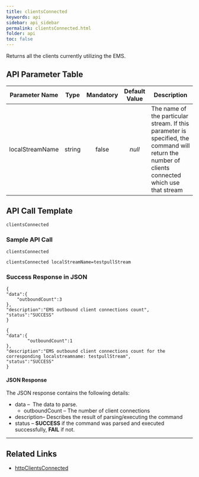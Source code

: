 ```yaml
---
title: clientsConnected
keywords: api
sidebar: api_sidebar
permalink: clientsConnected.html
folder: api
toc: false
---
```




Returns all the clients currently utilizing the EMS.



## API Parameter Table

| **Parameter Name** |  Type  | **Mandatory** | **Default Value** | **Description**                          |
| :----------------: | :----: | :-----------: | :---------------: | ---------------------------------------- |
|  localStreamName   | string |     false     |      *null*       | The name of the particular stream. If this parameter is specified, the command will return the number of clients connected which use that stream |



## API Call Template

``` 
clientsConnected
```



### Sample API Call

```
clientsConnected
```

```
clientsConnected localStreamName=testpullStream
```



### Success Response in JSON

``` 
{
"data":{
    "outboundCount":3
},
"description":"EMS outbound client connections count",
"status":"SUCCESS"
}
```

```
{
"data":{
		"outboundCount":1
},
"description":"EMS outbound client connections count for the corresponding localstreamname: testpullStream",
"status":"SUCCESS"
}
```



#### JSON Response

The JSON response contains the following details:

- data –  The data to parse.
  - outboundCount – The number of client connections
- description– Describes the result of parsing/executing the command
- status – **SUCCESS** if the command was parsed and executed successfully, **FAIL** if not.


------

## Related Links

- [httpClientsConnected](httpClientsConnected.html)

